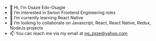 - 👋 Hi, I’m Osaze Edo-Osagie
- 👀 I’m interested in Senior Frontend Engineering roles
- 🌱 I’m currently learning React Native
- 💞️ I’m looking to collaborate on Javascript, React, React Native, Redux, NodeJs projects
- 📫 You can reach me via my email at og_zeze@yahoo.com

<!---
zeze111/zeze111 is a ✨ special ✨ repository because its `README.md` (this file) appears on your GitHub profile.
You can click the Preview link to take a look at your changes.
--->
